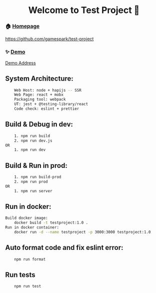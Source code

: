 <h1 align="center">Welcome to Test Project 👋</h1>
<p>

### 🏠 [Homepage](<%= https://github.com/gamespark/test-project %>)
https://github.com/gamespark/test-project
  
### ✨ [Demo](<%= http://14.29.215.140:9001/ %>)
[Demo Address](http://14.29.215.140:9001/)

## System Architecture:

```sh
  	Web Host: node + hapijs -- SSR
	Web Page: react + mobx
	Packaging tool: webpack
	UT: jest + @testing-library/react
	Code check: eslint + prettier
```

## Build & Debug in dev:

```sh
  	1. npm run build
  	2. npm run dev.js
OR
  	1. npm run dev
```

## Build & Run in prod:

```sh
	1. npm run build-prod
    2. npm run prod
OR
  	1. npm run server
```
  
## Run in docker:

```sh
Build docker image:
  	docker build -t testproject:1.0 .
Run in docker container:
  	docker run -d --name testproject -p 3000:3000 testproject:1.0
```
  
## Auto format code and fix eslint error:

```sh
	npm run format
```

## Run tests

```sh
	npm run test
```